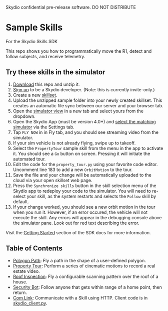 Skydio confidential pre-release software. DO NOT DISTRIBUTE


Sample Skills
=============

For the Skydio Skills SDK

This repo shows you how to programmatically move the R1,
detect and follow subjects,
and receive telemetry.

## Try these skills in the simulator
1. [Download](https://github.com/Skydio/sample-skills/archive/master.zip) this repo and unzip it.
1. [Sign up](https://console.skydio.com) to be a Skydio developer. (Note: this is currently invite-only.)
1. Create a new [skillset](https://console.skydio.com/skillsets/).
1. Upload the unzipped sample folder into your newly created skillset. This creates an automatic file sync between our server and your browser tab.
1. Open the [simulator view](https://console.skydio.com/simulators) in a new tab and select yours from the dropdown.
1. Open the Skydio App (must be version 4.0+) and [select the matching simulator](https://console.skydio.com/docs/skills/getting_started.html#running-the-skydio-mobile-app) via the Settings tab.
1. Tap `FLY NOW` in in Fly tab, and you should see streaming video from the simulator.
1. If your sim vehicle is not already flying, swipe up to takeoff.
1. Select the `PropertyTour` sample skill from the menu in the app to activate it. You should see a `Go` button on screen. Pressing it will initiate the automated tour.
1. Edit the code for the `property_tour.py` using your favorite code editor. Uncomment line 183 to add a new `OrbitMotion` to the tour.
1. Save the file and your change will be automatically uploaded to the cloud via your open skillset web page.
1. Press the `Synchronize skills` button in the skill selection menu of the Skydio app to redeploy your code to the simulator. You will need to re-select your skill, as the system restarts and selects the `Follow` skill by default.
1. If your change worked, you should see a new orbit motion in the tour when you run it. However, if an error occured, the vehicle will not execute the skill. Any errors will appear in the debugging console above the simulator pane. Look out for red text describing the error.

Visit the [Getting Started](https://console.skydio.com/docs/skills/getting_started.html) section of the SDK docs for more information.

## Table of Contents

 - [Polygon Path](polygon_path.py): Fly a path in the shape of a user-defined polygon.
 - [Property Tour](property_tour.py): Perform a series of cinematic motions to record a real estate video.
 - [Roof Inspection](roof_inspection.py): Fly a configurable scanning pattern over the roof of a house.
 - [Security Bot](security_bot.py): Follow anyone that gets within range of a home point, then return.
 - [Com Link](com_link.py): Communicate with a Skill using HTTP. Client code is in [skydio_client.py](skydio_client.py).
